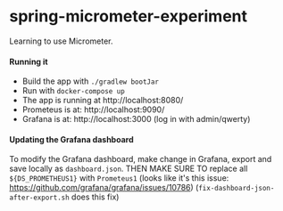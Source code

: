 # spring-micrometer-experiment

Learning to use Micrometer.

#### Running it

* Build the app with `./gradlew bootJar`
* Run with `docker-compose up`
* The app is running at http://localhost:8080/
* Prometeus is at: http://localhost:9090/
* Grafana is at: http://localhost:3000 (log in with admin/qwerty)

#### Updating the Grafana dashboard

To modify the Grafana dashboard, make change in Grafana, export and save locally as `dashboard.json`. THEN MAKE SURE TO replace all `${DS_PROMETHEUS1}` with `Prometeus1` (looks like it's this issue: https://github.com/grafana/grafana/issues/10786) (`fix-dashboard-json-after-export.sh` does this fix)
